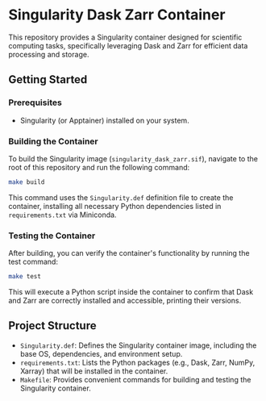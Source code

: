 # Singularity Dask Zarr Container

This repository provides a Singularity container designed for scientific computing tasks, specifically leveraging Dask and Zarr for efficient data processing and storage.

## Getting Started

### Prerequisites

*   Singularity (or Apptainer) installed on your system.

### Building the Container

To build the Singularity image (`singularity_dask_zarr.sif`), navigate to the root of this repository and run the following command:

```bash
make build
```

This command uses the `Singularity.def` definition file to create the container, installing all necessary Python dependencies listed in `requirements.txt` via Miniconda.

### Testing the Container

After building, you can verify the container's functionality by running the test command:

```bash
make test
```

This will execute a Python script inside the container to confirm that Dask and Zarr are correctly installed and accessible, printing their versions.

## Project Structure

*   `Singularity.def`: Defines the Singularity container image, including the base OS, dependencies, and environment setup.
*   `requirements.txt`: Lists the Python packages (e.g., Dask, Zarr, NumPy, Xarray) that will be installed in the container.
*   `Makefile`: Provides convenient commands for building and testing the Singularity container.
